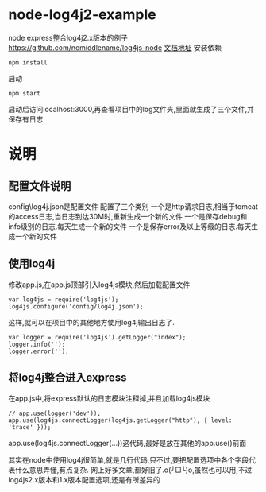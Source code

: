 # node-log4j2-example
node express整合log4j2.x版本的例子
https://github.com/nomiddlename/log4js-node
[文档地址](https://nomiddlename.github.io/log4js-node/index.html)
安装依赖
```
npm install
```
启动
```
npm start
```
启动后访问localhost:3000,再查看项目中的log文件夹,里面就生成了三个文件,并保存有日志

# 说明 

## 配置文件说明
config\log4j.json是配置文件
配置了三个类别
一个是http请求日志,相当于tomcat的access日志,当日志到达30M时,重新生成一个新的文件
一个是保存debug和info级别的日志.每天生成一个新的文件
一个是保存error及以上等级的日志.每天生成一个新的文件
## 使用log4j
修改app.js,在app.js顶部引入log4js模块,然后加载配置文件
```
var log4js = require('log4js');
log4js.configure('config/log4j.json');
```
这样,就可以在项目中的其他地方使用log4j输出日志了.
```
var logger = require('log4js').getLogger("index");
logger.info('');
logger.error('');
```
## 将log4j整合进入express

在app.js中,将express默认的日志模块注释掉,并且加载log4js模块
```
// app.use(logger('dev'));
app.use(log4js.connectLogger(log4js.getLogger("http"), { level: 'trace' }));
```
app.use(log4js.connectLogger(...))这代码,最好是放在其他的app.use()前面


其实在node中使用log4j很简单,就是几行代码,只不过,要把配置选项中各个字段代表什么意思弄懂,有点复杂.
网上好多文章,都好旧了.o(╯□╰)o,虽然也可以用,不过log4js2.x版本和1.x版本配置选项,还是有所差异的
